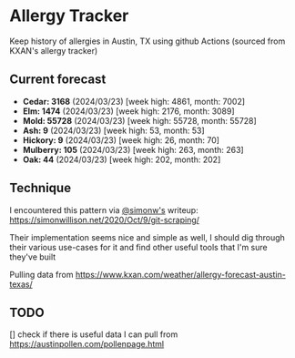 # Allergy Tracker

Keep history of allergies in Austin, TX using github Actions (sourced from KXAN's allergy tracker)

## Current forecast
<!-- INJECT FORECAST -->
- **Cedar: 3168** (2024/03/23)  [week high: 4861, month: 7002]
- **Elm: 1474** (2024/03/23)  [week high: 2176, month: 3089]
- **Mold: 55728** (2024/03/23)  [week high: 55728, month: 55728]
- **Ash: 9** (2024/03/23)  [week high: 53, month: 53]
- **Hickory: 9** (2024/03/23)  [week high: 26, month: 70]
- **Mulberry: 105** (2024/03/23)  [week high: 263, month: 263]
- **Oak: 44** (2024/03/23)  [week high: 202, month: 202]
<!-- END INJECT FORECAST -->

## Technique

I encountered this pattern via [@simonw's](https://github.com/simonw) writeup: https://simonwillison.net/2020/Oct/9/git-scraping/

Their implementation seems nice and simple as well, I should dig through their various use-cases for it and find other useful tools that I'm sure they've built

Pulling data from https://www.kxan.com/weather/allergy-forecast-austin-texas/

## TODO

[] check if there is useful data I can pull from https://austinpollen.com/pollenpage.html
